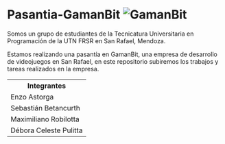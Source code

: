 # Pasantia-GamanBit ![GamanBit](https://github.com/user-attachments/assets/245f16ba-c5b6-4d86-bf1d-05f22f4cd17e)


Somos un grupo de estudiantes de la Tecnicatura Universitaria en Programación de la UTN FRSR en San Rafael, Mendoza.

Estamos realizando una pasantía en GamanBit, una empresa de desarrollo de videojuegos en San Rafael, en este repositorio subiremos los trabajos y tareas realizados en la empresa.

 <table>
        <tr>
            <th>Integrantes</th>
        </tr>
        <tr>
            <td>Enzo Astorga</td>
        </tr>
        <tr>
            <td>Sebastián Betancurth</td>
        </tr>
        <tr>
            <td>Maximiliano Robilotta</td>
        </tr>
        <tr>
            <td>Débora Celeste Pulitta</td>
        </tr>
    </table>
    

